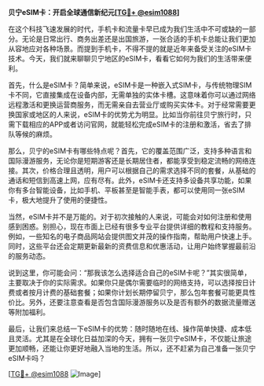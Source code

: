 **贝宁eSIM卡：开启全球通信新纪元[[TG💪+ @esim1088](https://t.me/s/esim1088)]**

在这个科技飞速发展的时代，手机卡和流量卡早已成为我们生活中不可或缺的一部分。无论是日常出行、商务出差还是出国旅游，一张合适的手机卡总能让我们更加从容地应对各种场景。而提到手机卡，不得不提的就是近年来备受关注的eSIM卡技术。今天，我们就来聊聊贝宁地区的eSIM卡，看看它如何为我们的生活带来便利。

首先，什么是eSIM卡？简单来说，eSIM卡是一种嵌入式SIM卡，与传统物理SIM卡不同，它直接集成在设备内部，无需单独的实体卡槽。这意味着你可以通过网络远程激活和更换运营商服务，而无需亲自去营业厅或购买实体卡。对于经常需要更换国家或地区的人来说，eSIM卡的优势尤为明显。比如当你前往贝宁旅行时，只需下载相应的APP或者访问官网，就能轻松完成eSIM卡的注册和激活，省去了排队等候的麻烦。

那么，贝宁的eSIM卡有哪些特点呢？首先，它的覆盖范围广泛，支持多种语言和国际漫游服务，无论你是短期游客还是长期居住者，都能享受到稳定流畅的网络连接。其次，价格合理且透明，用户可以根据自己的需求选择不同的套餐，从基础的通话和短信到高速上网，应有尽有。此外，eSIM卡还支持多设备共享功能，如果你有多台智能设备，比如手机、平板甚至是智能手表，都可以使用同一张eSIM卡，极大地提升了使用的便捷性。

当然，eSIM卡并不是万能的。对于初次接触的人来说，可能会对如何注册和使用感到困惑。别担心，现在市面上已经有很多专业平台提供详细的教程和支持服务。例如，一些知名的电子商品网站会提供图文并茂的操作指南，帮助用户快速上手。同时，这些平台还会定期更新最新的资费信息和优惠活动，让用户始终掌握最前沿的服务动态。

说到这里，你可能会问：“那我该怎么选择适合自己的eSIM卡呢？”其实很简单，主要取决于你的实际需求。如果你只是偶尔需要临时的网络支持，可以选择按日计费或者按月计费的基础套餐；如果你计划长期停留贝宁，那么包年套餐可能更具性价比。另外，还要注意查看是否包含国际漫游服务以及是否有额外的数据流量赠送等附加福利。

最后，让我们来总结一下eSIM卡的优势：随时随地在线、操作简单快捷、成本低且灵活。尤其是在全球化日益加深的今天，拥有一张贝宁eSIM卡，不仅能让旅途更加顺畅，还能让你更好地融入当地的生活。所以，还不赶紧为自己准备一张贝宁eSIM卡吗？

[[TG💪+ @esim1088](https://t.me/s/esim1088) ![Image](https://i.postimg.cc/4NQfJmqS/Snipaste-2025-05-13-00-14-12.png)]